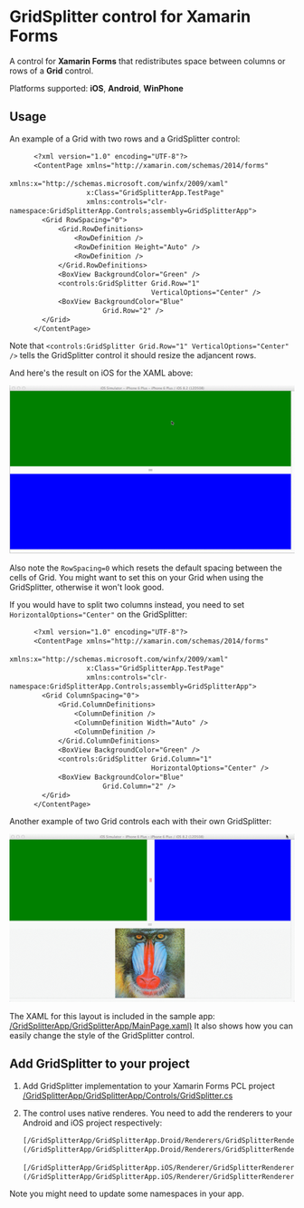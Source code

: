 GridSplitter control for Xamarin Forms
===================

A control for <b>Xamarin Forms</b> that redistributes space between columns or rows of a <b>Grid</b> control.

Platforms supported: <b>iOS</b>, <b>Android</b>, <b>WinPhone</b>

Usage
-------

An example of a Grid with two rows and a GridSplitter control:

          <?xml version="1.0" encoding="UTF-8"?>
          <ContentPage xmlns="http://xamarin.com/schemas/2014/forms"
          	           xmlns:x="http://schemas.microsoft.com/winfx/2009/xaml"
          	           x:Class="GridSplitterApp.TestPage"
          	           xmlns:controls="clr-namespace:GridSplitterApp.Controls;assembly=GridSplitterApp">
          	<Grid RowSpacing="0">
          		<Grid.RowDefinitions>
          			<RowDefinition />
          			<RowDefinition Height="Auto" />
          			<RowDefinition />
          		</Grid.RowDefinitions>
          		<BoxView BackgroundColor="Green" />
          		<controls:GridSplitter Grid.Row="1"
          		                       VerticalOptions="Center" />
          		<BoxView BackgroundColor="Blue"
          			       Grid.Row="2" />
          	</Grid>
          </ContentPage>

Note that `<controls:GridSplitter Grid.Row="1" VerticalOptions="Center" />` tells the GridSplitter control it should resize the adjancent rows. 

And here's the result on iOS for the XAML above:

![iOS screenshot](mGkd879Oqv.gif)

Also note the `RowSpacing=0` which resets the default spacing between the cells of Grid. You might want to set this on your Grid when using the GridSplitter, otherwise it won't look good.

If you would have to split two columns instead, you need to set `HorizontalOptions="Center"` on the GridSplitter:

          <?xml version="1.0" encoding="UTF-8"?>
          <ContentPage xmlns="http://xamarin.com/schemas/2014/forms"
          	           xmlns:x="http://schemas.microsoft.com/winfx/2009/xaml"
          	           x:Class="GridSplitterApp.TestPage"
          	           xmlns:controls="clr-namespace:GridSplitterApp.Controls;assembly=GridSplitterApp">
          	<Grid ColumnSpacing="0">
          		<Grid.ColumnDefinitions>
          			<ColumnDefinition />
          			<ColumnDefinition Width="Auto" />
          			<ColumnDefinition />
          		</Grid.ColumnDefinitions>
          		<BoxView BackgroundColor="Green" />
          		<controls:GridSplitter Grid.Column="1"
          		                       HorizontalOptions="Center" />
          		<BoxView BackgroundColor="Blue"
          			       Grid.Column="2" />
          	</Grid>
          </ContentPage>


Another example of two Grid controls each with their own GridSplitter:

![iOS screenshot](DnaXEi1wzw.gif)

The XAML for this layout is included in the sample app: [/GridSplitterApp/GridSplitterApp/MainPage.xaml)](/GridSplitterApp/GridSplitterApp/MainPage.xaml)
It also shows how you can easily change the style of the GridSplitter control.

Add GridSplitter to your project
-----------------------

1. Add GridSplitter implementation to your Xamarin Forms PCL project 
       [/GridSplitterApp/GridSplitterApp/Controls/GridSplitter.cs](/GridSplitterApp/GridSplitterApp/Controls/GridSplitter.cs)

2. The control uses native renderes. You need to add the renderers to your Android and iOS project respectively:

       [/GridSplitterApp/GridSplitterApp.Droid/Renderers/GridSplitterRenderer.cs](/GridSplitterApp/GridSplitterApp.Droid/Renderers/GridSplitterRenderer.cs)

       [/GridSplitterApp/GridSplitterApp.iOS/Renderer/GridSplitterRenderer.cs](/GridSplitterApp/GridSplitterApp.iOS/Renderer/GridSplitterRenderer.cs)

Note you might need to update some namespaces in your app.
